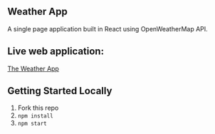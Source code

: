 ## Weather App

A single page application built in React using OpenWeatherMap API.

## Live web application:

[The Weather App](https://the-weather-app.netlify.com/)

## Getting Started Locally

1.  Fork this repo
2.  `npm install`
3.  `npm start`
